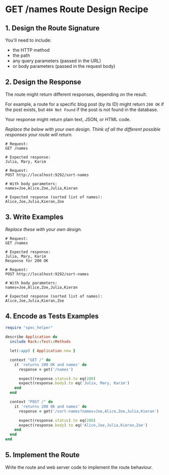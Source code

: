 # GET /names Route Design Recipe

## 1. Design the Route Signature

You'll need to include:
  * the HTTP method
  * the path
  * any query parameters (passed in the URL)
  * or body parameters (passed in the request body)

## 2. Design the Response

The route might return different responses, depending on the result.

For example, a route for a specific blog post (by its ID) might return `200 OK` if the post exists, but `404 Not Found` if the post is not found in the database.

Your response might return plain text, JSON, or HTML code.

_Replace the below with your own design. Think of all the different possible responses your route will return._

```
# Request:
GET /names

# Expected response:
Julia, Mary, Karim
```

```
# Request:
POST http://localhost:9292/sort-names

# With body parameters:
names=Joe,Alice,Zoe,Julia,Kieran

# Expected response (sorted list of names):
Alice,Joe,Julia,Kieran,Zoe
```

## 3. Write Examples

_Replace these with your own design._

```
# Request:
GET /names

# Expected response:
Julia, Mary, Karim
Response for 200 OK
```

```
# Request:
POST http://localhost:9292/sort-names

# With body parameters:
names=Joe,Alice,Zoe,Julia,Kieran

# Expected response (sorted list of names):
Alice,Joe,Julia,Kieran,Zoe
```

## 4. Encode as Tests Examples

```ruby
require "spec_helper"

describe Application do
  include Rack::Test::Methods

  let(:app) { Application.new }

  context "GET /" do
    it 'returns 200 OK and names' do
      response = get('/names')

      expect(response.status).to eq(200)
      expect(response.body).to eq('Julia, Mary, Karim')
    end
  end

  context "POST /" do
    it 'returns 200 OK and names' do
      response = get('/sort-names?names=Joe,Alice,Zoe,Julia,Kieran')

      expect(response.status).to eq(200)
      expect(response.body).to eq('Alice,Joe,Julia,Kieran,Zoe')
    end
  end
end
```

## 5. Implement the Route

Write the route and web server code to implement the route behaviour.
